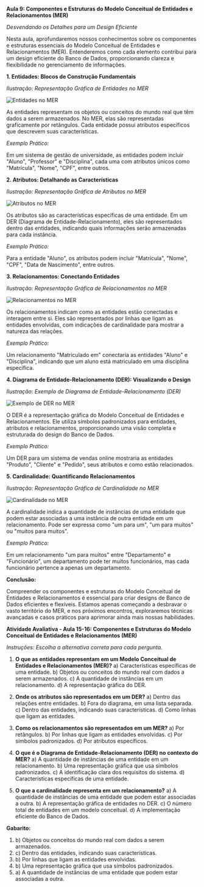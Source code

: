 **Aula 9: Componentes e Estruturas do Modelo Conceitual de Entidades e Relacionamentos (MER)**

*Desvendando os Detalhes para um Design Eficiente*

Nesta aula, aprofundaremos nossos conhecimentos sobre os componentes e estruturas essenciais do Modelo Conceitual de Entidades e Relacionamentos (MER). Entenderemos como cada elemento contribui para um design eficiente do Banco de Dados, proporcionando clareza e flexibilidade no gerenciamento de informações.

**1. Entidades: Blocos de Construção Fundamentais**

*Ilustração: Representação Gráfica de Entidades no MER*

![Entidades no MER](link_para_uma_imagem1)

As entidades representam os objetos ou conceitos do mundo real que têm dados a serem armazenados. No MER, elas são representadas graficamente por retângulos. Cada entidade possui atributos específicos que descrevem suas características.

*Exemplo Prático:*

Em um sistema de gestão de universidade, as entidades podem incluir "Aluno", "Professor" e "Disciplina", cada uma com atributos únicos como "Matrícula", "Nome", "CPF", entre outros.

**2. Atributos: Detalhando as Características**

*Ilustração: Representação Gráfica de Atributos no MER*

![Atributos no MER](link_para_uma_imagem2)

Os atributos são as características específicas de uma entidade. Em um DER (Diagrama de Entidade-Relacionamento), eles são representados dentro das entidades, indicando quais informações serão armazenadas para cada instância.

*Exemplo Prático:*

Para a entidade "Aluno", os atributos podem incluir "Matrícula", "Nome", "CPF", "Data de Nascimento", entre outros.

**3. Relacionamentos: Conectando Entidades**

*Ilustração: Representação Gráfica de Relacionamentos no MER*

![Relacionamentos no MER](link_para_uma_imagem3)

Os relacionamentos indicam como as entidades estão conectadas e interagem entre si. Eles são representados por linhas que ligam as entidades envolvidas, com indicações de cardinalidade para mostrar a natureza das relações.

*Exemplo Prático:*

Um relacionamento "Matriculado em" conectaria as entidades "Aluno" e "Disciplina", indicando que um aluno está matriculado em uma disciplina específica.

**4. Diagrama de Entidade-Relacionamento (DER): Visualizando o Design**

*Ilustração: Exemplo de Diagrama de Entidade-Relacionamento (DER)*

![Exemplo de DER no MER](link_para_uma_imagem4)

O DER é a representação gráfica do Modelo Conceitual de Entidades e Relacionamentos. Ele utiliza símbolos padronizados para entidades, atributos e relacionamentos, proporcionando uma visão completa e estruturada do design do Banco de Dados.

*Exemplo Prático:*

Um DER para um sistema de vendas online mostraria as entidades "Produto", "Cliente" e "Pedido", seus atributos e como estão relacionados.

**5. Cardinalidade: Quantificando Relacionamentos**

*Ilustração: Representação Gráfica de Cardinalidade no MER*

![Cardinalidade no MER](link_para_uma_imagem5)

A cardinalidade indica a quantidade de instâncias de uma entidade que podem estar associadas a uma instância de outra entidade em um relacionamento. Pode ser expressa como "um para um", "um para muitos" ou "muitos para muitos".

*Exemplo Prático:*

Em um relacionamento "um para muitos" entre "Departamento" e "Funcionário", um departamento pode ter muitos funcionários, mas cada funcionário pertence a apenas um departamento.

**Conclusão:**

Compreender os componentes e estruturas do Modelo Conceitual de Entidades e Relacionamentos é essencial para criar designs de Banco de Dados eficientes e flexíveis. Estamos apenas começando a desbravar o vasto território do MER, e nos próximos encontros, exploraremos técnicas avançadas e casos práticos para aprimorar ainda mais nossas habilidades.

**Atividade Avaliativa - Aula 15-16: Componentes e Estruturas do Modelo Conceitual de Entidades e Relacionamentos (MER)**

*Instruções: Escolha a alternativa correta para cada pergunta.*

1. **O que as entidades representam em um Modelo Conceitual de Entidades e Relacionamentos (MER)?**
   a) Características específicas de uma entidade.
   b) Objetos ou conceitos do mundo real com dados a serem armazenados.
   c) A quantidade de instâncias em um relacionamento.
   d) A representação gráfica do DER.

2. **Onde os atributos são representados em um DER?**
   a) Dentro das relações entre entidades.
   b) Fora do diagrama, em uma lista separada.
   c) Dentro das entidades, indicando suas características.
   d) Como linhas que ligam as entidades.

3. **Como os relacionamentos são representados em um MER?**
   a) Por retângulos.
   b) Por linhas que ligam as entidades envolvidas.
   c) Por símbolos padronizados.
   d) Por atributos específicos.

4. **O que é o Diagrama de Entidade-Relacionamento (DER) no contexto do MER?**
   a) A quantidade de instâncias de uma entidade em um relacionamento.
   b) Uma representação gráfica que usa símbolos padronizados.
   c) A identificação clara dos requisitos do sistema.
   d) Características específicas de uma entidade.

5. **O que a cardinalidade representa em um relacionamento?**
   a) A quantidade de instâncias de uma entidade que podem estar associadas a outra.
   b) A representação gráfica de entidades no DER.
   c) O número total de entidades em um modelo conceitual.
   d) A implementação eficiente do Banco de Dados.

**Gabarito:**
1. b) Objetos ou conceitos do mundo real com dados a serem armazenados.
2. c) Dentro das entidades, indicando suas características.
3. b) Por linhas que ligam as entidades envolvidas.
4. b) Uma representação gráfica que usa símbolos padronizados.
5. a) A quantidade de instâncias de uma entidade que podem estar associadas a outra.